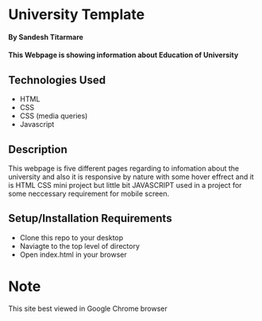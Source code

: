 
# University Template 

#### By Sandesh Titarmare

#### This Webpage is showing information about Education of University 

## Technologies Used
    

* HTML
* CSS
* CSS (media queries)
* Javascript

## Description
This webpage is five different pages regarding to infomation about the university and also it is responsive by nature with some hover effrect 
and  it is  HTML CSS mini project but little bit JAVASCRIPT used in a project for some neccessary requirement for mobile screen.

## Setup/Installation Requirements

* Clone this repo to your desktop
* Naviagte to the top level of directory
* Open index.html in your browser

# Note 
This site best viewed in Google Chrome browser
